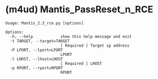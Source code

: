 # (m4ud) Mantis_PassReset_n_RCE


    Usage: Mantis_2.3_rce.py [options]

    Options:
      -h, --help            show this help message and exit
      -t TARGET, --target=TARGET
                            [ Required ] Target ip address
      -P LPORT, --lport=LPORT
                            LPORT
      -l LHOST, --lhost=LHOST
                            [ Required ] LHOST
      -p RPORT, --rport=RPORT
                            RPORT
